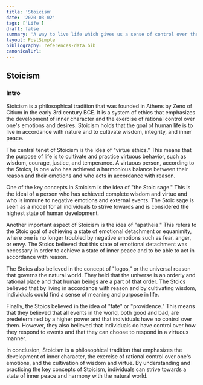 ```yaml
---
title: 'Stoicism'
date: '2020-03-02'
tags: ['Life']
draft: false
summary: 'A way to live life which gives us a sense of control over the chaotic world. A philosophy which has stood the test of time and has been followed by emperors, presidents, politicians, athletes, artists and business tycoons alike.'
layout: PostSimple
bibliography: references-data.bib
canonicalUrl:
---
```


## Stoicism

### Intro

Stoicism is a philosophical tradition that was founded in Athens by Zeno of Citium in the early 3rd century BCE. It is a system of ethics that emphasizes the development of inner character and the exercise of rational control over one's emotions and desires. Stoicism holds that the goal of human life is to live in accordance with nature and to cultivate wisdom, integrity, and inner peace.

The central tenet of Stoicism is the idea of "virtue ethics." This means that the purpose of life is to cultivate and practice virtuous behavior, such as wisdom, courage, justice, and temperance. A virtuous person, according to the Stoics, is one who has achieved a harmonious balance between their reason and their emotions and who acts in accordance with reason.

One of the key concepts in Stoicism is the idea of "the Stoic sage." This is the ideal of a person who has achieved complete wisdom and virtue and who is immune to negative emotions and external events. The Stoic sage is seen as a model for all individuals to strive towards and is considered the highest state of human development.

Another important aspect of Stoicism is the idea of "apatheia." This refers to the Stoic goal of achieving a state of emotional detachment or equanimity, where one is no longer troubled by negative emotions such as fear, anger, or envy. The Stoics believed that this state of emotional detachment was necessary in order to achieve a state of inner peace and to be able to act in accordance with reason.

The Stoics also believed in the concept of "logos," or the universal reason that governs the natural world. They held that the universe is an orderly and rational place and that human beings are a part of that order. The Stoics believed that by living in accordance with reason and by cultivating wisdom, individuals could find a sense of meaning and purpose in life.

Finally, the Stoics believed in the idea of "fate" or "providence." This means that they believed that all events in the world, both good and bad, are predetermined by a higher power and that individuals have no control over them. However, they also believed that individuals do have control over how they respond to events and that they can choose to respond in a virtuous manner.

In conclusion, Stoicism is a philosophical tradition that emphasizes the development of inner character, the exercise of rational control over one's emotions, and the cultivation of wisdom and virtue. By understanding and practicing the key concepts of Stoicism, individuals can strive towards a state of inner peace and harmony with the natural world.
